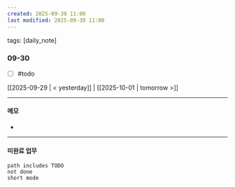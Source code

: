 ```yaml
---
created: 2025-09-30 11:00
last modified: 2025-09-30 11:00
---
```

tags: [daily_note]

### 09-30
- [ ] #todo 

[[2025-09-29 | < yesterday]] | [[2025-10-01 | tomorrow >]]

---
#### 메모
-  

---

#### 미완료 업무
```tasks
path includes TODO
not done
short mode
```
